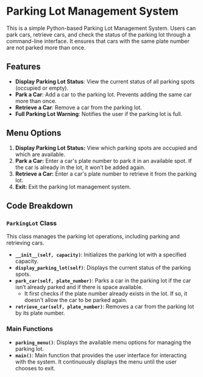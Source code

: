 # Parking Lot Management System

This is a simple Python-based Parking Lot Management System. Users can park cars, retrieve cars, and check the status of the parking lot through a command-line interface. It ensures that cars with the same plate number are not parked more than once.

## Features

- **Display Parking Lot Status**: View the current status of all parking spots (occupied or empty).
- **Park a Car**: Add a car to the parking lot. Prevents adding the same car more than once.
- **Retrieve a Car**: Remove a car from the parking lot.
- **Full Parking Lot Warning**: Notifies the user if the parking lot is full.

## Menu Options

1. **Display Parking Lot Status:** View which parking spots are occupied and which are available.
2. **Park a Car:** Enter a car's plate number to park it in an available spot. If the car is already in the lot, it won’t be added again.
3. **Retrieve a Car:** Enter a car's plate number to retrieve it from the parking lot.
4. **Exit:** Exit the parking lot management system.

## Code Breakdown

### `ParkingLot` Class

This class manages the parking lot operations, including parking and retrieving cars.

- **`__init__(self, capacity)`**: Initializes the parking lot with a specified capacity.
- **`display_parking_lot(self)`**: Displays the current status of the parking spots.
- **`park_car(self, plate_number)`**: Parks a car in the parking lot if the car isn’t already parked and if there is space available.
  - It first checks if the plate number already exists in the lot. If so, it doesn't allow the car to be parked again.
- **`retrieve_car(self, plate_number)`**: Removes a car from the parking lot by its plate number.

### Main Functions

- **`parking_menu()`**: Displays the available menu options for managing the parking lot.
- **`main()`**: Main function that provides the user interface for interacting with the system. It continuously displays the menu until the user chooses to exit.
